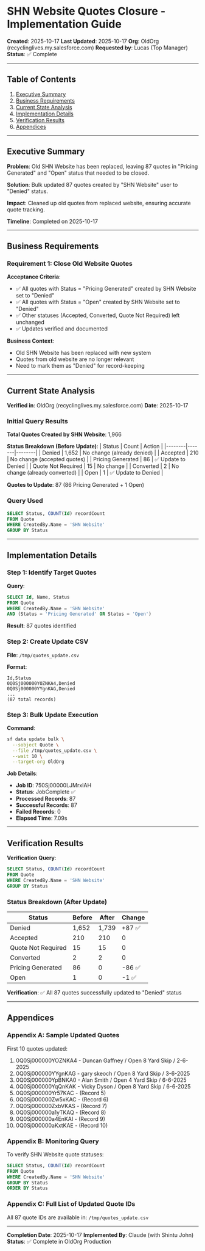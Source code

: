 # SHN Website Quotes Closure - Implementation Guide

**Created**: 2025-10-17
**Last Updated**: 2025-10-17
**Org**: OldOrg (recyclinglives.my.salesforce.com)
**Requested by**: Lucas (Top Manager)
**Status**: ✅ Complete

---

## Table of Contents

1. [Executive Summary](#executive-summary)
2. [Business Requirements](#business-requirements)
3. [Current State Analysis](#current-state-analysis)
4. [Implementation Details](#implementation-details)
5. [Verification Results](#verification-results)
6. [Appendices](#appendices)

---

## Executive Summary

**Problem**: Old SHN Website has been replaced, leaving 87 quotes in "Pricing Generated" and "Open" status that needed to be closed.

**Solution**: Bulk updated 87 quotes created by "SHN Website" user to "Denied" status.

**Impact**: Cleaned up old quotes from replaced website, ensuring accurate quote tracking.

**Timeline**: Completed on 2025-10-17

---

## Business Requirements

### Requirement 1: Close Old Website Quotes
**Acceptance Criteria**:
- ✅ All quotes with Status = "Pricing Generated" created by SHN Website set to "Denied"
- ✅ All quotes with Status = "Open" created by SHN Website set to "Denied"
- ✅ Other statuses (Accepted, Converted, Quote Not Required) left unchanged
- ✅ Updates verified and documented

**Business Context**:
- Old SHN Website has been replaced with new system
- Quotes from old website are no longer relevant
- Need to mark them as "Denied" for record-keeping

---

## Current State Analysis

**Verified in**: OldOrg (recyclinglives.my.salesforce.com)
**Date**: 2025-10-17

### Initial Query Results

**Total Quotes Created by SHN Website**: 1,966

**Status Breakdown (Before Update)**:
| Status | Count | Action |
|--------|-------|--------|
| Denied | 1,652 | No change (already denied) |
| Accepted | 210 | No change (accepted quotes) |
| Pricing Generated | 86 | ✅ Update to Denied |
| Quote Not Required | 15 | No change |
| Converted | 2 | No change (already converted) |
| Open | 1 | ✅ Update to Denied |

**Quotes to Update**: 87 (86 Pricing Generated + 1 Open)

### Query Used
```sql
SELECT Status, COUNT(Id) recordCount
FROM Quote
WHERE CreatedBy.Name = 'SHN Website'
GROUP BY Status
```

---

## Implementation Details

### Step 1: Identify Target Quotes

**Query**:
```sql
SELECT Id, Name, Status
FROM Quote
WHERE CreatedBy.Name = 'SHN Website'
AND (Status = 'Pricing Generated' OR Status = 'Open')
```

**Result**: 87 quotes identified

### Step 2: Create Update CSV

**File**: `/tmp/quotes_update.csv`

**Format**:
```csv
Id,Status
0Q0Sj000000YOZNKA4,Denied
0Q0Sj000000YYgnKAG,Denied
...
(87 total records)
```

### Step 3: Bulk Update Execution

**Command**:
```bash
sf data update bulk \
  --sobject Quote \
  --file /tmp/quotes_update.csv \
  --wait 10 \
  --target-org OldOrg
```

**Job Details**:
- **Job ID**: 750Sj00000LJMrxIAH
- **Status**: JobComplete ✅
- **Processed Records**: 87
- **Successful Records**: 87
- **Failed Records**: 0
- **Elapsed Time**: 7.09s

---

## Verification Results

**Verification Query**:
```sql
SELECT Status, COUNT(Id) recordCount
FROM Quote
WHERE CreatedBy.Name = 'SHN Website'
GROUP BY Status
```

### Status Breakdown (After Update)

| Status | Before | After | Change |
|--------|--------|-------|--------|
| Denied | 1,652 | 1,739 | +87 ✅ |
| Accepted | 210 | 210 | 0 |
| Quote Not Required | 15 | 15 | 0 |
| Converted | 2 | 2 | 0 |
| Pricing Generated | 86 | 0 | -86 ✅ |
| Open | 1 | 0 | -1 ✅ |

**Verification**: ✅ All 87 quotes successfully updated to "Denied" status

---

## Appendices

### Appendix A: Sample Updated Quotes

First 10 quotes updated:
1. 0Q0Sj000000YOZNKA4 - Duncan Gaffney / Open 8 Yard Skip / 2-6-2025
2. 0Q0Sj000000YYgnKAG - gary skeoch / Open 8 Yard Skip / 3-6-2025
3. 0Q0Sj000000YpBNKA0 - Alan Smith / Open 4 Yard Skip / 6-6-2025
4. 0Q0Sj000000YqQnKAK - Vicky Dyson / Open 8 Yard Skip / 6-6-2025
5. 0Q0Sj000000Yr57KAC - (Record 5)
6. 0Q0Sj000000Zw5xKAC - (Record 6)
7. 0Q0Sj000000ZxbVKAS - (Record 7)
8. 0Q0Sj000000a1yTKAQ - (Record 8)
9. 0Q0Sj000000a4EnKAI - (Record 9)
10. 0Q0Sj000000aKxtKAE - (Record 10)

### Appendix B: Monitoring Query

To verify SHN Website quote statuses:
```sql
SELECT Status, COUNT(Id) recordCount
FROM Quote
WHERE CreatedBy.Name = 'SHN Website'
GROUP BY Status
ORDER BY Status
```

### Appendix C: Full List of Updated Quote IDs

All 87 quote IDs are available in: `/tmp/quotes_update.csv`

---

**Completion Date**: 2025-10-17
**Implemented By**: Claude (with Shintu John)
**Status**: ✅ Complete in OldOrg Production
